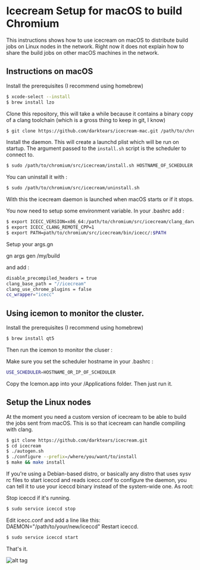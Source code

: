 # Icecream Setup for macOS to build Chromium

This instructions shows how to use icecream on macOS to distribute build jobs on Linux nodes in the network.
Right now it does not explain how to share the build jobs on other macOS machines in the network.

## Instructions on macOS

Install the prerequisites (I recommend using homebrew)

```bash
$ xcode-select --install
$ brew install lzo
```

Clone this repository, this will take a while because it contains a binary copy
of a clang toolchain (which is a gross thing to keep in git, I know)

```bash
$ git clone https://github.com/darktears/icecream-mac.git /path/to/chromium/src/icecream
```

Install the daemon. This will create a launchd plist which will be run on startup.
The argument passed to the `install.sh` script is the scheduler to connect to.

```bash
$ sudo /path/to/chromium/src/icecream/install.sh HOSTNAME_OF_SCHEDULER
```
You can uninstall it with :
```bash
$ sudo /path/to/chromium/src/icecream/uninstall.sh
```
With this the icecream daemon is launched when macOS starts or if it stops.

You now need to setup some environment variable. In your .bashrc add :

```bash
$ export ICECC_VERSION=x86_64:/path/to/chromium/src/icecream/clang_darwin_on_linux.tar.gz
$ export ICECC_CLANG_REMOTE_CPP=1
$ export PATH=path/to/chromium/src/icecream/bin/icecc/:$PATH
```

Setup your args.gn

gn args gen /my/build

and add :
```bash
disable_precompiled_headers = true
clang_base_path = "//icecream"
clang_use_chrome_plugins = false
cc_wrapper="icecc"
```

## Using icemon to monitor the cluster.

Install the prerequisites (I recommend using homebrew)
```bash
$ brew install qt5
```

Then run the icemon to monitor the cluser :

Make sure you set the scheduler hostname in your .bashrc :
```bash
USE_SCHEDULER=HOSTNAME_OR_IP_OF_SCHEDULER
```

Copy the Icemon.app into your /Applications folder. Then just run it.

## Setup the Linux nodes

At the moment you need a custom version of icecream to be able to build the jobs sent from macOS. This is so that icecream
can handle compiling with clang.

```bash
$ git clone https://github.com/darktears/icecream.git
$ cd icecream
$ ./autogen.sh
$ ./configure --prefix=/where/you/want/to/install
$ make && make install
```

If you're using a Debian-based distro, or basically any distro that uses sysv rc files to start iceccd and reads icecc.conf to configure the daemon, you can tell it to use your iceccd binary instead of the system-wide one. As root:

Stop iceccd if it's running.
```bash
$ sudo service iceccd stop
```
Edit icecc.conf and add a line like this: DAEMON="/path/to/your/new/iceccd"
Restart iceccd.
```bash
$ sudo service iceccd start
```

That's it.

![alt tag](https://raw.githubusercontent.com/darktears/icecream-mac/master/Screen%20Shot%202016-08-19%20at%203.24.27%20PM.png)
